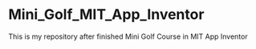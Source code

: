 # Mini_Golf_MIT_App_Inventor
This is my repository after finished Mini Golf Course in MIT App Inventor
